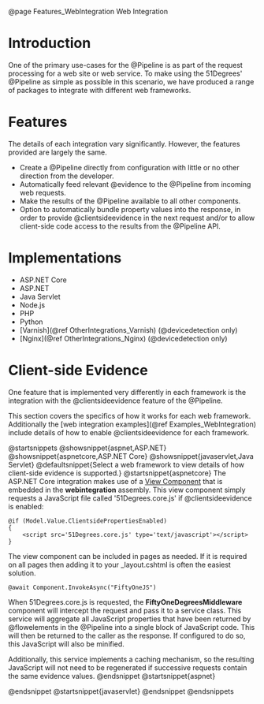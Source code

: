 @page Features_WebIntegration Web Integration

# Introduction

One of the primary use-cases for the @Pipeline is as part of the request processing for a web site 
or web service. 
To make using the 51Degrees' @Pipeline as simple as possible in this scenario, we
have produced a range of packages to integrate with different web frameworks.

# Features

The details of each integration vary significantly. However, the features provided
are largely the same.

- Create a @Pipeline directly from configuration with little or no other direction from the developer.
- Automatically feed relevant @evidence to the @Pipeline from incoming web requests.
- Make the results of the @Pipeline available to all other components.
- Option to automatically bundle property values into the response, in order to 
provide @clientsideevidence in the next request and/or to allow client-side code access to the 
results from the @Pipeline API.

# Implementations

- ASP.NET Core
- ASP.NET
- Java Servlet
- Node.js
- PHP
- Python
- [Varnish](@ref OtherIntegrations_Varnish) (@devicedetection only)
- [Nginx](@ref OtherIntegrations_Nginx) (@devicedetection only)

# Client-side Evidence

One feature that is implemented very differently in each framework is the integration with the
@clientsideevidence feature of the @Pipeline.

This section covers the specifics of how it works for each web framework.
Additionally the [web integration examples](@ref Examples_WebIntegration) include details of how
to enable @clientsideevidence for each framework.

<!--TODO: Add details for other web frameworks.-->

@startsnippets
@showsnippet{aspnet,ASP.NET}
@showsnippet{aspnetcore,ASP.NET Core}
@showsnippet{javaservlet,Java Servlet}
@defaultsnippet{Select a web framework to view details of how client-side evidence is supported.}
@startsnippet{aspnetcore}
The ASP.NET Core integration makes use of a 
[View Component](https://docs.microsoft.com/en-us/aspnet/core/mvc/views/view-components)
that is embedded in the **webintegration** assembly.
This view component simply requests a JavaScript file called '51Degrees.core.js' 
if @clientsideevidence is enabled:

```{html}
@if (Model.Value.ClientsidePropertiesEnabled)
{
    <script src='51Degrees.core.js' type='text/javascript'></script>
}
```

The view component can be included in pages as needed. If it is required on all
pages then adding it to your _layout.cshtml is often the easiest solution.

```{cs}
@await Component.InvokeAsync("FiftyOneJS")
```

When 51Degrees.core.js is requested, the 
**FiftyOneDegreesMiddleware** component will 
intercept the request and pass it to a service class.
This service will aggregate all JavaScript properties that have been returned by
@flowelements in the @Pipeline into a single block of JavaScript code.
This will then be returned to the caller as the response.
If configured to do so, this JavaScript will also be minified.

Additionally, this service implements a caching mechanism, 
so the resulting JavaScript will not need to be regenerated if successive requests contain
the same evidence values.
@endsnippet
@startsnippet{aspnet}

@endsnippet
@startsnippet{javaservlet}
@endsnippet
@endsnippets
